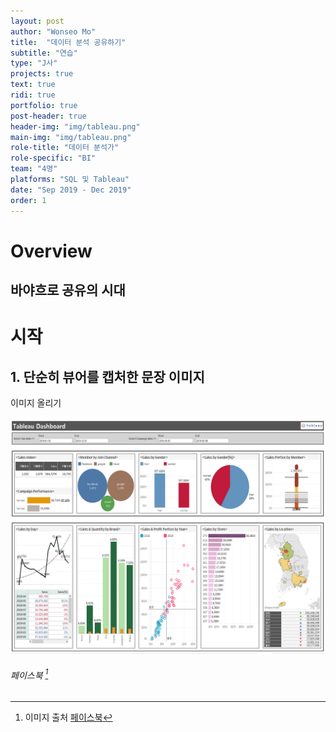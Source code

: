 ```yaml
---
layout: post
author: "Wonseo Mo"
title:  "데이터 분석 공유하기"
subtitle: "연습"
type: "J사"
projects: true
text: true
ridi: true
portfolio: true
post-header: true
header-img: "img/tableau.png"
main-img: "img/tableau.png"
role-title: "데이터 분석가"
role-specific: "BI"
team: "4명"
platforms: "SQL 및 Tableau"
date: "Sep 2019 - Dec 2019"
order: 1
---
```


# Overview

## 바야흐로 공유의 시대

# 시작

## 1. 단순히 뷰어를 캡처한 문장 이미지

이미지 올리기

![분석 사진 이미지](img/tableau.png)

###### 페이스북 [^1]


[^1]: 이미지 출처 [페이스북](https://www.facebook.com/mo.wonseo?ref=bookmarks)
